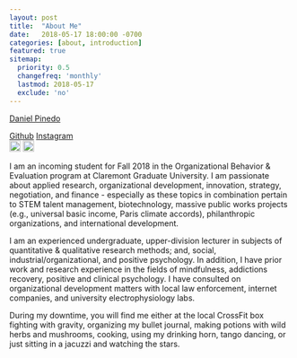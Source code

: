 ```yaml
---
layout: post
title:  "About Me"
date:   2018-05-17 18:00:00 -0700
categories: [about, introduction]
featured: true
sitemap:
  priority: 0.5
  changefreq: 'monthly'
  lastmod: 2018-05-17
  exclude: 'no'
---
```


<div class="table">
  <div class="left">
    <script type="text/javascript" src="https://platform.linkedin.com/badges/js/profile.js" async defer></script>
    <div class="LI-profile-badge"  data-version="v1" data-size="medium" data-locale="en_US" data-type="horizontal" data-theme="dark" data-vanity="danielpinedo"><a class="LI-simple-link" href='https://www.linkedin.com/in/danielpinedo?trk=profile-badge'>Daniel Pinedo</a></div>
  </div>
  <div class="right"> 
    <p><a href="https://github.com/dapinedo">Github</a>    <a href="https://www.instagram.com/daniel_a_pinedo">Instagram</a> <br>
    <img class="emoji" title=":octocat:" alt=":octocat:" src="https://assets-cdn.github.com/images/icons/emoji/octocat.png" height="20" width="20">              <img class="emoji" title=":octocat:" alt=":octocat:" src="https://assets-cdn.github.com/images/icons/emoji/octocat.png" height="20" width="20"></p>
  </div>
</div>

I am an incoming student for Fall 2018 in the Organizational Behavior & Evaluation program at Claremont Graduate University. I am passionate about applied research, organizational development, innovation, strategy, negotiation, and finance - especially as these topics in combination pertain to STEM talent management, biotechnology, massive public works projects (e.g., universal basic income, Paris climate accords), philanthropic organizations, and international development.

I am an experienced undergraduate, upper-division lecturer in subjects of quantitative & qualitative research methods; and, social, industrial/organizational, and positive psychology. In addition, I have prior work and research experience in the fields of mindfulness, addictions recovery, positive and clinical psychology. I have consulted on organizational development matters with local law enforcement, internet companies, and university electrophysiology labs.

During my downtime, you will find me either at the local CrossFit box fighting with gravity, organizing my bullet journal, making potions with wild herbs and mushrooms, cooking, using my drinking horn, tango dancing, or just sitting in a jacuzzi and watching the stars.
